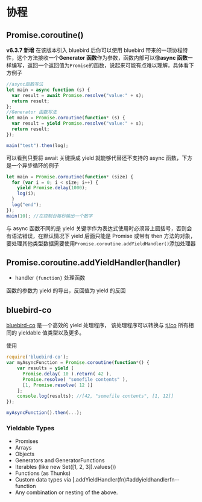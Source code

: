 # 协程

## Promise.coroutine()

**v6.3.7 新增**
在该版本引入 bluebird 后你可以使用 bluebird 带来的一项协程特性，这个方法接收一个**Generator 函数**作为参数，函数内部可以像**async 函数**一样编写，返回一个返回值为`Promise`的函数，说起来可能有点难以理解，具体看下方例子

```js
//async函数写法
let main = async function (s) {
  var result = await Promise.resolve("value:" + s);
  return result;
};
//Generator 函数写法
let main = Promise.coroutine(function* (s) {
  var result = yield Promise.resolve("value:" + s);
  return result;
});

main("test").then(log);
```

可以看到只要将 await 关键换成 yield 就能够代替还不支持的 async 函数，下方是一个异步循环的例子

```js
let main = Promise.coroutine(function* (size) {
  for (var i = 0; i < size; i++) {
    yield Promise.delay(1000);
    log(i);
  }
  log("end");
});
main(10); //在控制台每秒输出一个数字
```

与 async 函数不同的是 yield 关键字作为表达式使用时必须带上圆括号，否则会有语法错误，在默认情况下 yield 后面只能是 Promise 或带有 then 方法的对象，要处理其他类型数据需要使用`Promise.coroutine.addYieldHandler()`添加处理器

## Promise.coroutine.addYieldHandler(handler)

- handler `{function}` 处理函数

函数的参数为 yield 的导出，反回值为 yield 的反回

## bluebird-co

[bluebird-co](https://github.com/novacrazy/bluebird-co) 是一个高效的 yield 处理程序，
该处理程序可以转换与 [tj/co](https://github.com/tj/co) 所有相同的 yieldable 值类型以及更多。

使用

```js
require('bluebird-co');
var myAsyncFunction = Promise.coroutine(function*() {
    var results = yield [
      Promise.delay( 10 ).return( 42 ),
      Promise.resolve( "somefile contents" ),
      [1, Promise.resolve( 12 )]
    ];
    console.log(results); //[42, "somefile contents", [1, 12]]
});

myAsyncFunction().then(...);
```

### Yieldable Types

- Promises
- Arrays
- Objects
- Generators and GeneratorFunctions
- Iterables (like new Set([1, 2, 3]).values())
- Functions (as Thunks)
- Custom data types via [.addYieldHandler(fn)#addyieldhandlerfn--function
- Any combination or nesting of the above.
